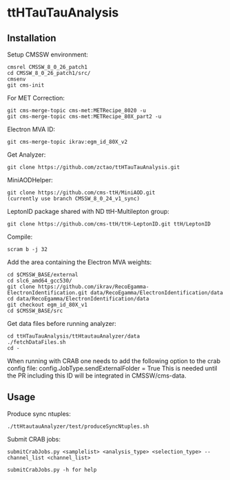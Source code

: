 # ttHTauTauAnalysis

## Installation

Setup CMSSW environment:

	cmsrel CMSSW_8_0_26_patch1
	cd CMSSW_8_0_26_patch1/src/
	cmsenv
	git cms-init

For MET Correction:

	git cms-merge-topic cms-met:METRecipe_8020 -u
	git cms-merge-topic cms-met:METRecipe_80X_part2 -u

Electron MVA ID:

	git cms-merge-topic ikrav:egm_id_80X_v2

Get Analyzer:

	git clone https://github.com/zctao/ttHTauTauAnalysis.git

MiniAODHelper:

	git clone https://github.com/cms-ttH/MiniAOD.git
	(currently use branch CMSSW_8_0_24_v1_sync)

LeptonID package shared with ND ttH-Multilepton group:

	git clone https://github.com/cms-ttH/ttH-LeptonID.git ttH/LeptonID

Compile:

	scram b -j 32

Add the area containing the Electron MVA weights:

	cd $CMSSW_BASE/external
	cd slc6_amd64_gcc530/
	git clone https://github.com/ikrav/RecoEgamma-ElectronIdentification.git data/RecoEgamma/ElectronIdentification/data
	cd data/RecoEgamma/ElectronIdentification/data
	git checkout egm_id_80X_v1
	cd $CMSSW_BASE/src

Get data files before running analyzer:

	cd ttHTauTauAnalysis/ttHtautauAnalyzer/data
	./fetchDataFiles.sh
	cd -

When running with CRAB one needs to add the following option to the crab config file: config.JobType.sendExternalFolder = True This is needed until the PR including this ID will be integrated in CMSSW/cms-data.

## Usage

Produce sync ntuples:

	./ttHtautauAnalyzer/test/produceSyncNtuples.sh

Submit CRAB jobs:
	   
	submitCrabJobs.py <samplelist> <analysis_type> <selection_type> --channel_list <channel_list>
	
	submitCrabJobs.py -h for help
